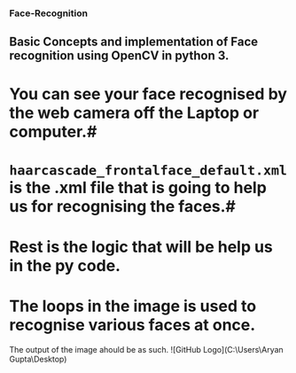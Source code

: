 ### Face-Recognition ###
## Basic Concepts and implementation of Face recognition using OpenCV in python 3.

# You can see your face recognised by the web camera off the Laptop or computer.#

# `haarcascade_frontalface_default.xml` is the .xml file that is going to help us for recognising the faces.#
 
# Rest is the logic that will be help us in the py code. 
# The loops in the image is used to recognise various faces at once.

The output of the image ahould be as such.
![GitHub Logo](C:\Users\Aryan Gupta\Desktop)
